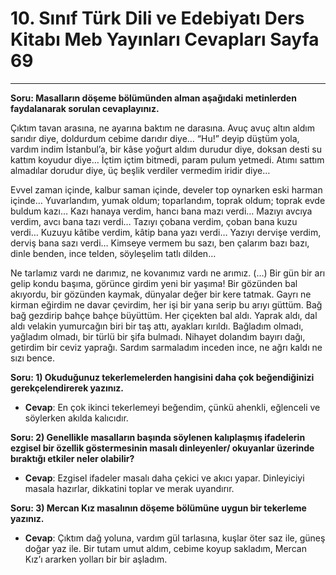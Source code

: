 # 10. Sınıf Türk Dili ve Edebiyatı Ders Kitabı Meb Yayınları Cevapları Sayfa 69

---

**Soru: Masalların döşeme bölümünden alman aşağıdaki metinlerden faydalanarak sorulan cevaplayınız.**

Çıktım tavan arasına, ne ayarına baktım ne darasına. Avuç avuç altın aldım sarıdır diye, doldurdum cebime darıdır diye… “Hu!” deyip düştüm yola, vardım indim İstanbul’a, bir kâse yoğurt aldım durudur diye, doksan desti su kattım koyudur diye… İçtim içtim bitmedi, param pulum yetmedi. Atımı sattım almadılar dorudur diye, üç beşlik verdiler vermedim iridir diye…

Evvel zaman içinde, kalbur saman içinde, develer top oynarken eski harman içinde… Yuvarlandım, yumak oldum; toparlandım, toprak oldum; toprak evde buldum kazı… Kazı hanaya verdim, hancı bana mazı verdi… Mazıyı avcıya verdim, avcı bana tazı verdi… Tazıyı çobana verdim, çoban bana kuzu verdi… Kuzuyu kâtibe verdim, kâtip bana yazı verdi… Yazıyı dervişe verdim, derviş bana sazı verdi… Kimseye vermem bu sazı, ben çalarım bazı bazı, dinle benden, ince telden, söyleşelim tatlı dilden…

Ne tarlamız vardı ne darımız, ne kovanımız vardı ne arımız. (…) Bir gün bir arı gelip kondu başıma, görünce girdim yeni bir yaşıma! Bir gözünden bal akıyordu, bir gözünden kaymak, dünyalar değer bir kere tatmak. Gayrı ne kirman eğirdim ne davar çevirdim, her işi bir yana serip bu arıyı güttüm. Bağ bağ gezdirip bahçe bahçe büyüttüm. Her çiçekten bal aldı. Yaprak aldı, dal aldı velakin yumurcağın biri bir taş attı, ayakları kırıldı. Bağladım olmadı, yağladım olmadı, bir türlü bir şifa bulmadı. Nihayet dolandım bayırı dağı, getirdim bir ceviz yaprağı. Sardım sarmaladım inceden ince, ne ağrı kaldı ne sızı bence.

**Soru: 1) Okuduğunuz tekerlemelerden hangisini daha çok beğendiğinizi gerekçelendirerek yazınız.**

-   **Cevap**: En çok ikinci tekerlemeyi beğendim, çünkü ahenkli, eğlenceli ve söylerken akılda kalıcıdır.

**Soru: 2) Genellikle masalların başında söylenen kalıplaşmış ifadelerin ezgisel bir özellik göstermesinin masalı dinleyenler/ okuyanlar üzerinde bıraktığı etkiler neler olabilir?**

-   **Cevap**: Ezgisel ifadeler masalı daha çekici ve akıcı yapar. Dinleyiciyi masala hazırlar, dikkatini toplar ve merak uyandırır.

**Soru: 3) Mercan Kız masalının döşeme bölümüne uygun bir tekerleme yazınız.**

-   **Cevap**: Çıktım dağ yoluna, vardım gül tarlasına, kuşlar öter saz ile, güneş doğar yaz ile. Bir tutam umut aldım, cebime koyup sakladım, Mercan Kız’ı ararken yolları bir bir aşladım.